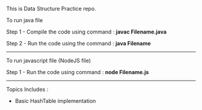 <!DOCTYPE html>
<html lang="en">
<head>
    <meta charset="UTF-8">
    <meta name="viewport" content="width=device-width, initial-scale=1.0">
    <meta http-equiv="X-UA-Compatible" content="ie=edge">
</head>
<body>
    <p>This is Data Structure Practice repo. </p>
    <p>To run java file</p>
    <p>Step 1 - Compile the code using command :
        <b>javac Filename.java</b>
    </p>
    <p>Step 2 - Run the code using the command :
        <b>java Filename</b>
    </p>
    <hr>
    <p>To run javascript file (NodeJS file) </p>
    <p>Step 1 - Run the code using command :
        <b>node Filename.js</b>
    </p>
    <hr>
    <p>Topics Includes :</p>
    <ul>
        <li>Basic HashTable implementation</li>
    </ul>
</body>
</html>